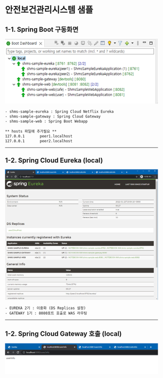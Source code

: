 # 안전보건관리시스템 샘플
## 1-1. Spring Boot 구동화면
![Alt text](/chapture_img/Boot_Dashboard.PNG)
```
- shms-sample-eureka : Spring Cloud Netflix Eureka
- shms-sample-gateway : Spring Cloud Gateway
- shms-sample-web : Spring Boot Webapp

** hosts 파일에 추가필요 **
127.0.0.1       peer1.localhost
127.0.0.1       peer2.localhost
```
* * *
## 1-2. Spring Cloud Eureka (local)
![Alt text](/chapture_img/Spring_Eureka_1.PNG)
```
- EUREKA 2기 : 이중화 (DS Replicas 설정)
- GATEWAY 1기 : 8080포트 호출로 WAS 라우팅
```
* * *
## 1-2. Spring Cloud Gateway 호출 (local)
![Alt text](/chapture_img/Spring_Gateway_1.PNG)
